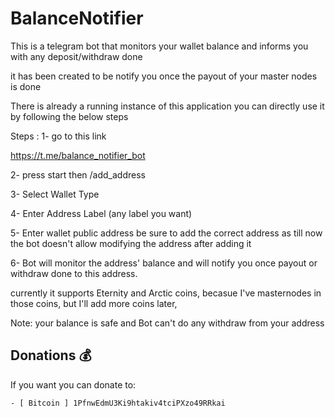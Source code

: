 # BalanceNotifier

This is a telegram bot that monitors your wallet balance and informs you with any deposit/withdraw done

it has been created to be notify you once the payout of your master nodes is done

There is already a running instance of this application you can directly use it by following the below steps 

Steps :
1- go to this link

https://t.me/balance_notifier_bot

2- press start then /add_address

3- Select Wallet Type

4- Enter Address Label (any label you want)

5- Enter wallet public address
be sure to add the correct address as till now the bot doesn't allow modifying the address after adding it

6- Bot will monitor the address' balance and will notify you once payout or withdraw done to this address.

currently it supports Eternity and Arctic coins, becasue I've masternodes in those coins, but I'll add more coins later,


Note:
your balance is safe and Bot can't do any withdraw from your address


## Donations :moneybag:

If you want you can donate to:

```
- [ Bitcoin ] 1PfnwEdmU3Ki9htakiv4tciPXzo49RRkai
```
